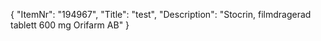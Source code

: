 {
  "ItemNr": "194967",
  "Title": "test",
  "Description": "Stocrin, filmdragerad tablett 600 mg Orifarm AB"
}